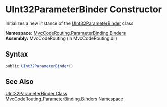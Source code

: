 UInt32ParameterBinder Constructor
=================================
Initializes a new instance of the [UInt32ParameterBinder][1] class

**Namespace:** [MvcCodeRouting.ParameterBinding.Binders][2]  
**Assembly:** MvcCodeRouting (in MvcCodeRouting.dll)

Syntax
------

```csharp
public UInt32ParameterBinder()
```


See Also
--------
[UInt32ParameterBinder Class][1]  
[MvcCodeRouting.ParameterBinding.Binders Namespace][2]  

[1]: README.md
[2]: ../README.md